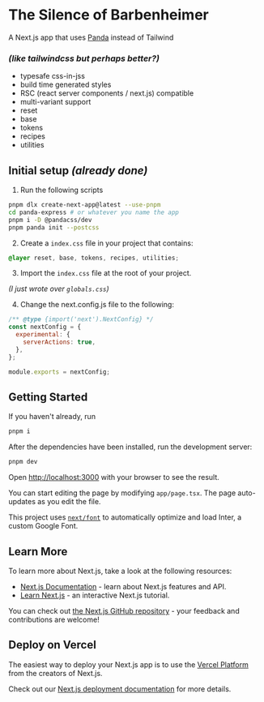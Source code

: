 # The Silence of Barbenheimer

A Next.js app that uses [Panda](https://panda-css.com) instead of Tailwind

### _(like tailwindcss but perhaps better?)_
- typesafe css-in-jss 
- build time generated styles
- RSC (react server components / next.js) compatible
- multi-variant support
- reset
- base
- tokens
- recipes
- utilities

## Initial setup _(already done)_

1. Run the following scripts
```bash
pnpm dlx create-next-app@latest --use-pnpm
cd panda-express # or whatever you name the app
pnpm i -D @pandacss/dev
pnpm panda init --postcss
```

2. Create a `index.css` file in your project that contains:

```css
@layer reset, base, tokens, recipes, utilities;
```

3. Import the `index.css` file at the root of your project.

_(I just wrote over `globals.css`)_

4. Change the next.config.js file to the following:

```js
/** @type {import('next').NextConfig} */
const nextConfig = {
  experimental: {
    serverActions: true,
  },
};

module.exports = nextConfig;
```

## Getting Started

If you haven't already, run 

```bash
pnpm i
```

After the dependencies have been installed, run the development server:

```bash
pnpm dev
```

Open [http://localhost:3000](http://localhost:3000) with your browser to see the result.

You can start editing the page by modifying `app/page.tsx`. The page auto-updates as you edit the file.

This project uses [`next/font`](https://nextjs.org/docs/basic-features/font-optimization) to automatically optimize and load Inter, a custom Google Font.

## Learn More

To learn more about Next.js, take a look at the following resources:

- [Next.js Documentation](https://nextjs.org/docs) - learn about Next.js features and API.
- [Learn Next.js](https://nextjs.org/learn) - an interactive Next.js tutorial.

You can check out [the Next.js GitHub repository](https://github.com/vercel/next.js/) - your feedback and contributions are welcome!

## Deploy on Vercel

The easiest way to deploy your Next.js app is to use the [Vercel Platform](https://vercel.com/new?utm_medium=default-template&filter=next.js&utm_source=create-next-app&utm_campaign=create-next-app-readme) from the creators of Next.js.

Check out our [Next.js deployment documentation](https://nextjs.org/docs/deployment) for more details.
